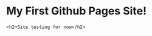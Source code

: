 <!DOCTYPE html>
<html lang="en">
<head>
    <meta charset="UTF-8">
    <meta http-equiv="X-UA-Compatible" content="IE=edge">
    <meta name="viewport" content="width=device-width, initial-scale=1.0">
    <title>Github Site Test</title>
</head>
<body>
    <h1>My First Github Pages Site!</h1>

    <h2>Site testing for now</h2>
</body>
</html>